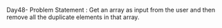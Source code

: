 Day48- Problem Statement : Get an array as input from the user and then remove all the duplicate elements in that array.
